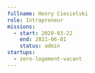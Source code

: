 ```yaml
---
fullname: Henry Ciesielski
role: Intrapreneur
missions:
  - start: 2020-03-22
    end: 2021-06-01
    status: admin
startups:
  - zero-logement-vacant
---
```

